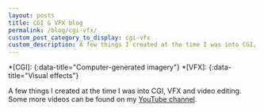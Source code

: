 ```yaml
---
layout: posts
title: CGI & VFX blog
permalink: /blog/cgi-vfx/
custom_post_category_to_display: cgi-vfx
custom_description: A few things I created at the time I was into CGI, VFX and video editing.
---
```

*[CGI]:
{:data-title="Computer-generated imagery"}
*[VFX]:
{:data-title="Visual effects"}

A few things I created at the time I was into CGI, VFX and video editing.
Some more videos can be found on my [YouTube channel](https://www.youtube.com/user/stIncMale). 
